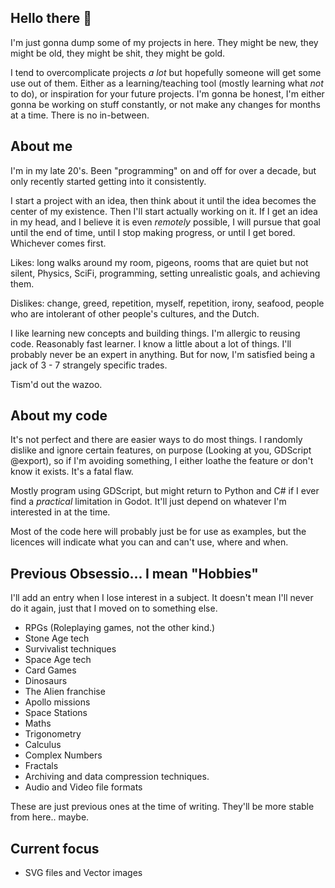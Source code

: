 ## Hello there 👋

I'm just gonna dump some of my projects in here. They might be new, they might be old, they might be shit, they might be gold. 

I tend to overcomplicate projects *a lot* but hopefully someone will get some use out of them. Either as a learning/teaching tool (mostly learning what *not* to do), or inspiration for your future projects. 
I'm gonna be honest, I'm either gonna be working on stuff constantly, or not make any changes for months at a time. There is no in-between.


## About me

I'm in my late 20's. Been "programming" on and off for over a decade, but only recently started getting into it consistently. 

I start a project with an idea, then think about it until the idea becomes the center of my existence. Then I'll start actually working on it. If I get an idea in my head, and I believe it is even *remotely* possible, I will pursue that goal until the end of time, until I stop making progress, or until I get bored. Whichever comes first. 

Likes: long walks around my room, pigeons, rooms that are quiet but not silent, Physics, SciFi, programming, setting unrealistic goals, and achieving them.

Dislikes: change, greed, repetition, myself, repetition, irony, seafood, people who are intolerant of other people's cultures, and the Dutch.

I like learning new concepts and building things. I'm allergic to reusing code. Reasonably fast learner. I know a little about a lot of things. 
I'll probably never be an expert in anything. But for now, I'm satisfied being a jack of 3 - 7 strangely specific trades.

Tism'd out the wazoo.

## About my code

It's not perfect and there are easier ways to do most things. I randomly dislike and ignore certain features, on purpose (Looking at you, GDScript @export), so if I'm avoiding something, I either loathe the feature or don't know it exists. 
It's a fatal flaw.

Mostly program using GDScript, but might return to Python and C# if I ever find a *practical* limitation in Godot. It'll just depend on whatever I'm interested in at the time.

Most of the code here will probably just be for use as examples, but the licences will indicate what you can and can't use, where and when. 


## Previous Obsessio... I mean "Hobbies"

I'll add an entry when I lose interest in a subject. It doesn't mean I'll never do it again, just that I moved on to something else.

- RPGs (Roleplaying games, not the other kind.)
- Stone Age tech
- Survivalist techniques
- Space Age tech
- Card Games
- Dinosaurs
- The Alien franchise
- Apollo missions
- Space Stations
- Maths
- Trigonometry
- Calculus
- Complex Numbers
- Fractals
- Archiving and data compression techniques.
- Audio and Video file formats

These are just previous ones at the time of writing. They'll be more stable from here.. maybe.


## Current focus
- SVG files and Vector images

<!--
**XandaPanda42/XandaPanda42** is a ✨ _special_ ✨ repository because its `README.md` (this file) appears on your GitHub profile.

Here are some ideas to get you started:

- 🔭 I’m currently working on ...
- 🌱 I’m currently learning ...
- 👯 I’m looking to collaborate on ...
- 🤔 I’m looking for help with ...
- 💬 Ask me about ...
- 📫 How to reach me: ...
- 😄 Pronouns: ...
- ⚡ Fun fact: ...
-->
